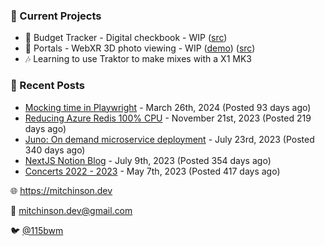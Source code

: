 ### 📌 Current Projects
- 💸 Budget Tracker - Digital checkbook - WIP ([src](https://github.com/bmitchinson/budget-entry))
- 📸 Portals - WebXR 3D photo viewing - WIP ([demo](https://portals.mitchinson.dev/)) ([src](https://github.com/bmitchinson/vr-jpg-viewer-webxr))
- 🎶 Learning to use Traktor to make mixes with a X1 MK3

### 📝 Recent Posts

- [Mocking time in Playwright](https://blog.mitchinson.dev/playwright-mock-time) - March 26th, 2024 (Posted 93 days ago)
- [Reducing Azure Redis 100% CPU](https://blog.mitchinson.dev/redis-cpu) - November 21st, 2023 (Posted 219 days ago)
- [Juno: On demand microservice deployment](https://blog.mitchinson.dev/juno) - July 23rd, 2023 (Posted 340 days ago)
- [NextJS Notion Blog](https://blog.mitchinson.dev/blog-2023) - July 9th, 2023 (Posted 354 days ago)
- [Concerts 2022 - 2023](https://blog.mitchinson.dev/concerts-2023) - May 7th, 2023 (Posted 417 days ago)

🌐 https://mitchinson.dev

💌 mitchinson.dev@gmail.com

🐦 [@115bwm](https://twitter.com/115bwm)